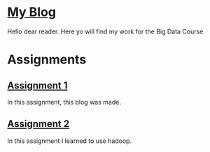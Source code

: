 # [My Blog](https://rubigdata.github.io/bigdata-blog-2019-Jvdjvdjvd/)
Hello dear reader. Here yo will find my work for the Big Data Course

# Assignments
## [Assignment 1](https://github.com/rubigdata/bigdata-blog-2019-Jvdjvdjvd/blob/master/Assignment1.md) 
In this assignment, this blog was made.

##  [Assignment 2](https://github.com/rubigdata/bigdata-blog-2019-Jvdjvdjvd/blob/master/assignment2.md)
In this assignment I learned to use hadoop.

